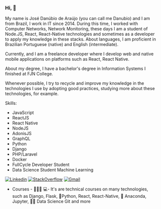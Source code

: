 ### Hi, 👋
My name is José Danúbio de Araújo (you can call me Danubio) and I am from Brazil, I work in IT since 2014.
During this time, I worked with Computer Networks, Network Monitoring, these days I am a student of Node.JS, React, React-Native technologies and sometimes as a developer to apply my knowledge in these stacks.
About languages, I am proficient in Brazilian Portuguese (native) and English (intermediate).

Currently, and I am a freelance developer where I develop web and native mobile applications on platforms such as React, React Native.

About my degree, I have a bachelor's degree in Information Systems I finished at FJN College.

Whenever possible, I try to recycle and improve my knowledge in the technologies I use by adopting good practices, studying more about these technologies, for example.

Skills:
- JavaScript
- ReactJS
- React Native
- NodeJS
- AdonisJS
- GraphQL
- Python
- Django
- PHP/Laravel
- Docker
- FullCycle Developer Student
- Data Science Student Machine Learning


[![Linkedin](https://img.shields.io/badge/LinkedIn-blue?style=for-the-badge&logo=Linkedin)](https://www.linkedin.com/in/danubio-de-araújo-a83b99a2/)
[![StackOverflow](https://img.shields.io/badge/Stackoverflow-lightgrey?style=for-the-badge&logo=stack-overflow)](https://pt.stackoverflow.com/users/174842/danubio-de-araújo)
[![Gmail](https://img.shields.io/badge/-Gmail-c14438?style=for-the-badge&logo=Gmail&logoColor=white&link=mailto:danubio.bwm@gmail.com)](mailto:danubio.bwm@gmail.com)






- Courses - 👨🏼‍🏫 💻- It's are technical courses on many technologies, such as Django, Flask, 🐍️Python, React, React-Native, 🐍️ Anaconda, Jupyter, 👨‍💻️ Data Science Git and more

